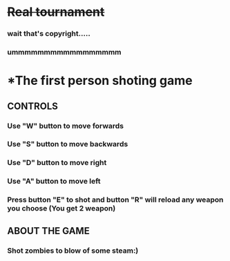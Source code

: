 # ~~Real tournament~~ 
### wait that's copyright.....
### ummmmmmmmmmmmmmmmm
# *The first person shoting game


## CONTROLS
### Use "W" button to move forwards
### Use "S" button to move backwards
### Use "D" button to move right
### Use "A" button to move left
### Press button "E" to shot and button "R" will reload any weapon you  choose (You get 2 weapon)


## ABOUT THE GAME
### Shot zombies to blow of some steam:)
